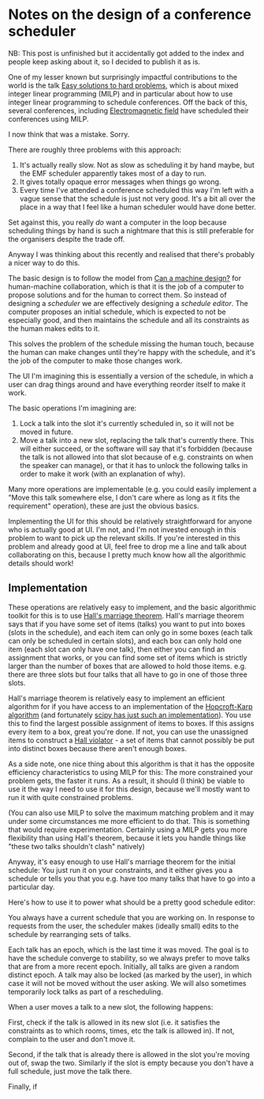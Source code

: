 # Notes on the design of a conference scheduler

NB: This post is unfinished but it accidentally got added to the index and people keep asking about it, so I decided to publish it as is.

One of my lesser known but surprisingly impactful contributions to the world is the talk [Easy solutions to hard problems](https://www.youtube.com/watch?v=OkusHEBOhmQ), which is about mixed integer linear programming (MILP) and in particular about how to use integer linear programming to schedule conferences. Off the back of this, several conferences, including [Electromagnetic field](https://www.emfcamp.org/) have scheduled their conferences using MILP.

I now think that was a mistake. Sorry.

There are roughly three problems with this approach:

1. It's actually really slow. Not as slow as scheduling it by hand maybe, but the EMF scheduler apparently takes most of a day to run.
2. It gives totally opaque error messages when things go wrong.
3. Every time I've attended a conference scheduled this way I'm left with a vague sense that the schedule is just not very good. It's a bit all over the place in a way that I feel like a human scheduler would have done better.

Set against this, you really *do* want a computer in the loop because scheduling things by hand is such a nightmare that this is still preferable for the organisers despite the trade off.

Anyway I was thinking about this recently and realised that there's probably a nicer way to do this.

The basic design is to follow the model from [Can a machine design?](http://oro.open.ac.uk/3275/4/Can_a_machine_design.pdf) for human-machine collaboration, which is that it is the job of a computer to propose solutions and for the human to correct them. So instead of designing a *scheduler* we are effectively designing a *schedule editor*. The computer proposes an initial schedule, which is expected to not be especially good, and then maintains the schedule and all its constraints as the human makes edits to it.

This solves the problem of the schedule missing the human touch, because the human can make changes until they're happy with the schedule, and it's the job of the computer to make those changes work. 

The UI I'm imagining this is essentially a version of the schedule, in which a user can drag things around and have everything reorder itself to make it work.

The basic operations I'm imagining are:

1. Lock a talk into the slot it's currently scheduled in, so it will not be moved in future.
2. Move a talk into a new slot, replacing the talk that's currently there. This will either succeed, or the software will say that it's forbidden (because the talk is not allowed into that slot because of e.g. constraints on when the speaker can manage), or that it has to unlock the following talks in order to make it work (with an explanation of why).

Many more operations are implementable (e.g. you could easily implement a "Move this talk somewhere else, I don't care where as long as it fits the requirement" operation), these are just the obvious basics. 

Implementing the UI for this should be relatively straightforward for anyone who is actually good at UI. I'm not, and I'm not invested enough in this problem to want to pick up the relevant skills. If you're interested in this problem and already good at UI, feel free to drop me a line and talk about collaborating on this, because I pretty much know how all the algorithmic details should work!

## Implementation

These operations are relatively easy to implement, and the basic algorithmic toolkit for this is to use [Hall's marriage theorem](https://en.wikipedia.org/wiki/Hall%27s_marriage_theorem).
Hall's marriage theorem says that if you have some set of items (talks) you want to put into boxes (slots in the schedule), and each item can only go in some boxes (each talk can only be scheduled in certain slots), and each box can only hold one item (each slot can only have one talk), then either you can find an assignment that works, or you can find some set of items which is strictly larger than the number of boxes that are allowed to hold those items. e.g. there are three slots but four talks that all have to go in one of those three slots.

Hall's marriage theorem is relatively easy to implement an efficient algorithm for if you have access to an implementation of the [Hopcroft-Karp algorithm](https://en.wikipedia.org/wiki/Hopcroft%E2%80%93Karp_algorithm) (and fortunately [scipy has just such an implementation](https://docs.scipy.org/doc/scipy/reference/generated/scipy.sparse.csgraph.maximum_bipartite_matching.html)).
You use this to find the largest possible assignment of items to boxes. If this assigns every item to a box, great you're done. If not, you can use the unassigned items to construct a [Hall violator](https://en.wikipedia.org/wiki/Hall_violator) - a set of items that cannot possibly be put into distinct boxes because there aren't enough boxes.

As a side note, one nice thing about this algorithm is that it has the opposite efficiency characteristics to using MILP for this: The more constrained your problem gets, the faster it runs. As a result, it should (I think) be viable to use it the way I need to use it for this design, because we'll mostly want to run it with quite constrained problems.

(You can also use MILP to solve the maximum matching problem and it may under some circumstances me more efficient to do that. This is something that would require experimentation. Certainly using a MILP gets you more flexibility than using Hall's theorem, because it lets you handle things like "these two talks shouldn't clash" natively)

Anyway, it's easy enough to use Hall's marriage theorem for the initial schedule: You just run it on your constraints, and it either gives you a schedule or tells you that you e.g. have too many talks that have to go into a particular day.

Here's how to use it to power what should be a pretty good schedule editor:

You always have a current schedule that you are working on. In response to requests from the user, the scheduler makes (ideally small) edits to the schedule by rearranging sets of talks.

Each talk has an epoch, which is the last time it was moved. The goal is to have the schedule converge to stability, so we always prefer to move talks that are from a more recent epoch. Initially, all talks are given a random distinct epoch. A talk may also be locked (as marked by the user), in which case it will not be moved without the user asking. We will also sometimes temporarily lock talks as part of a rescheduling.

When a user moves a talk to a new slot, the following happens:

First, check if the talk is allowed in its new slot (i.e. it satisfies the constraints as to which rooms, times, etc the talk is allowed in). If not, complain to the user and don't move it.

Second, if the talk that is already there is allowed in the slot you're moving out of, swap the two. Similarly if the slot is empty because you don't have a full schedule, just move the talk there.

Finally, if




